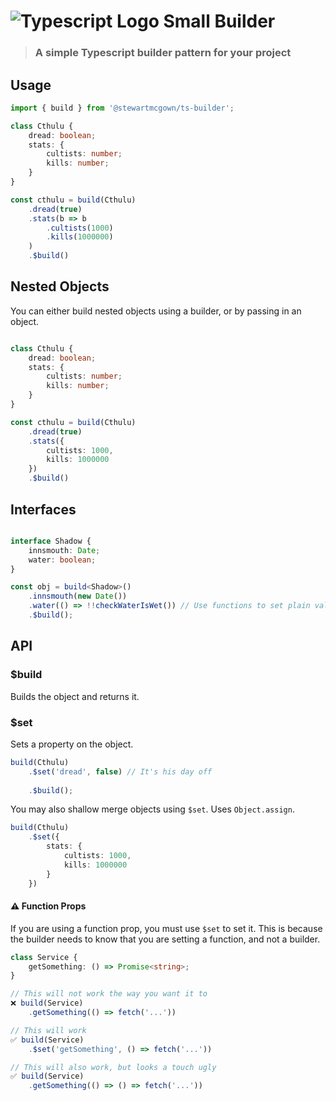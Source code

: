 # ![Typescript Logo Small](https://cdn.icon-icons.com/icons2/2415/PNG/32/typescript_original_logo_icon_146317.png) Builder

> ### A simple Typescript builder pattern for your project

## Usage

```typescript
import { build } from '@stewartmcgown/ts-builder';

class Cthulu {
    dread: boolean;
    stats: {
        cultists: number;
        kills: number;
    }
}

const cthulu = build(Cthulu)
    .dread(true)
    .stats(b => b
        .cultists(1000)
        .kills(1000000)
    )
    .$build()
```

## Nested Objects

You can either build nested objects using a builder, or by passing in an object.

```typescript

class Cthulu {
    dread: boolean;
    stats: {
        cultists: number;
        kills: number;
    }
}

const cthulu = build(Cthulu)
    .dread(true)
    .stats({
        cultists: 1000,
        kills: 1000000
    })
    .$build()

```

## Interfaces

```typescript

interface Shadow {
    innsmouth: Date;
    water: boolean;
}

const obj = build<Shadow>()
    .innsmouth(new Date())
    .water(() => !!checkWaterIsWet()) // Use functions to set plain values
    .$build();

```


## API


### $build

Builds the object and returns it.


### $set

Sets a property on the object.

```typescript
build(Cthulu)
    .$set('dread', false) // It's his day off
    
    .$build();
```

You may also shallow merge objects using `$set`. Uses `Object.assign`.

```typescript
build(Cthulu)
    .$set({
        stats: {
            cultists: 1000,
            kills: 1000000
        }
    })
```

#### ⚠️ Function Props

If you are using a function prop, you must use `$set` to set it. This is because the builder needs to know that you are setting a function, and not a builder.

```typescript
class Service {
    getSomething: () => Promise<string>;
}

// This will not work the way you want it to
❌ build(Service)
    .getSomething(() => fetch('...')) 

// This will work
✅ build(Service)
    .$set('getSomething', () => fetch('...')) 

// This will also work, but looks a touch ugly
✅ build(Service) 
    .getSomething(() => () => fetch('...'))
```

